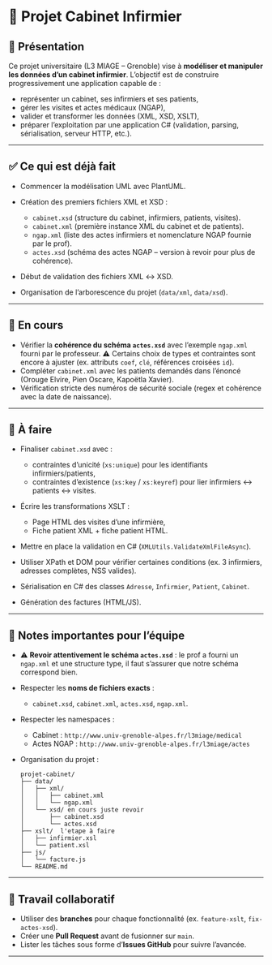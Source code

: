 # 🏥 Projet Cabinet Infirmier

## 📌 Présentation

Ce projet universitaire (L3 MIAGE – Grenoble) vise à **modéliser et manipuler les données d’un cabinet infirmier**.
L’objectif est de construire progressivement une application capable de :

* représenter un cabinet, ses infirmiers et ses patients,
* gérer les visites et actes médicaux (NGAP),
* valider et transformer les données (XML, XSD, XSLT),
* préparer l’exploitation par une application C# (validation, parsing, sérialisation, serveur HTTP, etc.).

---

## ✅ Ce qui est déjà fait

* Commencer la modélisation UML avec PlantUML.
* Création des premiers fichiers XML et XSD :

  * `cabinet.xsd` (structure du cabinet, infirmiers, patients, visites).
  * `cabinet.xml` (première instance XML du cabinet et de patients).
  * `ngap.xml` (liste des actes infirmiers et nomenclature NGAP fournie par le prof).
  * `actes.xsd` (schéma des actes NGAP – version à revoir pour plus de cohérence).
* Début de validation des fichiers XML ↔ XSD.
* Organisation de l’arborescence du projet (`data/xml`, `data/xsd`).


---

## 🚧 En cours

* Vérifier la **cohérence du schéma `actes.xsd`** avec l’exemple `ngap.xml` fourni par le professeur.
  ⚠️ Certains choix de types et contraintes sont encore à ajuster (ex. attributs `coef`, `clé`, références croisées `id`).
* Compléter `cabinet.xml` avec les patients demandés dans l’énoncé (Orouge Elvire, Pien Oscare, Kapoëtla Xavier).
* Vérification stricte des numéros de sécurité sociale (regex et cohérence avec la date de naissance).

---

## 📅 À faire

* Finaliser `cabinet.xsd` avec :

  * contraintes d’unicité (`xs:unique`) pour les identifiants infirmiers/patients,
  * contraintes d’existence (`xs:key` / `xs:keyref`) pour lier infirmiers ↔ patients ↔ visites.
* Écrire les transformations XSLT :

  * Page HTML des visites d’une infirmière,
  * Fiche patient XML + fiche patient HTML.
* Mettre en place la validation en C# (`XMLUtils.ValidateXmlFileAsync`).
* Utiliser XPath et DOM pour vérifier certaines conditions (ex. 3 infirmiers, adresses complètes, NSS valides).
* Sérialisation en C# des classes `Adresse`, `Infirmier`, `Patient`, `Cabinet`.
* Génération des factures (HTML/JS).

---

## 📝 Notes importantes pour l’équipe

* ⚠️ **Revoir attentivement le schéma `actes.xsd`** : le prof a fourni un `ngap.xml` et une structure type, il faut s’assurer que notre schéma correspond bien.
* Respecter les **noms de fichiers exacts** :

  * `cabinet.xsd`, `cabinet.xml`, `actes.xsd`, `ngap.xml`.
* Respecter les namespaces :

  * Cabinet : `http://www.univ-grenoble-alpes.fr/l3miage/medical`
  * Actes NGAP : `http://www.univ-grenoble-alpes.fr/l3miage/actes`
* Organisation du projet :

  ```
  projet-cabinet/
  ├── data/
  │   ├── xml/
  │   │   ├── cabinet.xml
  │   │   └── ngap.xml
  │   └── xsd/ en cours juste revoir
  │       ├── cabinet.xsd
  │       └── actes.xsd
  ├── xslt/  l'etape à faire
  │   ├── infirmier.xsl   
  │   └── patient.xsl
  ├── js/
  │   └── facture.js
  └── README.md
  ```

---

## 👥 Travail collaboratif

* Utiliser des **branches** pour chaque fonctionnalité (ex. `feature-xslt`, `fix-actes-xsd`).
* Créer une **Pull Request** avant de fusionner sur `main`.
* Lister les tâches sous forme d’**Issues GitHub** pour suivre l’avancée.

---
